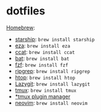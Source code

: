 # dotfiles

[Homebrew](https://brew.sh):
- [starship](https://starship.rs/): `brew install starship`
- [eza](https://github.com/eza-community/eza): `brew install eza`
- [ccat](https://github.com/owenthereal/ccat): `brew install ccat`
- [bat](https://github.com/sharkdp/bat): `brew install bat`
- [fzf](https://github.com/junegunn/fzf): `brew install fzf`
- [ripgrep](https://github.com/BurntSushi/ripgrep): `brew install ripgrep`
- [htop](https://github.com/htop-dev/htop): `brew install htop`
- [Lazygit](https://github.com/jesseduffield/lazygit): `brew install lazygit`
- [tmux](https://github.com/tmux/tmux): `brew install tmux`
- [*tmux plugin manager](https://github.com/tmux-plugins/tpm)
- [neovim](https://github.com/neovim/neovim): `brew install neovim`


